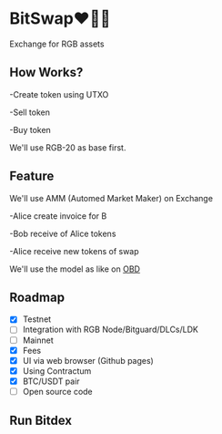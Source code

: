 # BitSwap❤️💚💙



Exchange for RGB assets

## How Works?

-Create token using UTXO

-Sell token

-Buy token

We'll use RGB-20 as base first.

## Feature

We'll use AMM (Automed Market Maker) on Exchange

-Alice create invoice for B

-Bob receive of Alice tokens 

-Alice receive new tokens of swap

We'll use the model as like on [OBD](https://github.com/omnilaboratory/OmniBOLT-spec/blob/master/OmniBOLT-06-Automatic-Market-Maker-and-DEX.md)

## Roadmap

- [X] Testnet
- [ ] Integration with RGB Node/Bitguard/DLCs/LDK
- [ ] Mainnet
- [x] Fees
- [X] UI via web browser (Github pages)
- [X] Using Contractum
- [X] BTC/USDT pair
- [ ] Open source code

## Run Bitdex
